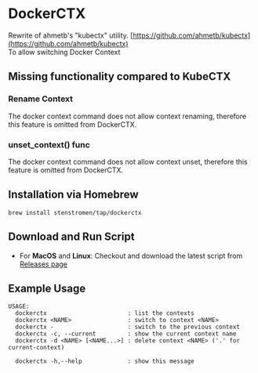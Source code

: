 # DockerCTX

Rewrite of ahmetb's "kubectx" utility. [https://github.com/ahmetb/kubectx](https://github.com/ahmetb/kubectx)
<br>
To allow switching Docker Context

## Missing functionality compared to KubeCTX
### Rename Context
The docker context command does not allow context renaming, therefore this feature is omitted from DockerCTX.
### unset_context() func
The docker context command does not allow context unset, therefore this feature is omitted from DockerCTX.

## Installation via Homebrew
```
brew install stenstromen/tap/dockerctx
```

## Download and Run Script
* For **MacOS** and **Linux**: Checkout and download the latest script from [Releases page](https://github.com/Stenstromen/dockerctx/releases/latest/)

## Example Usage
```
USAGE:
  dockerctx                       : list the contexts
  dockerctx <NAME>                : switch to context <NAME>
  dockerctx -                     : switch to the previous context
  dockerctx -c, --current         : show the current context name
  dockerctx -d <NAME> [<NAME...>] : delete context <NAME> ('.' for current-context)

  dockerctx -h,--help             : show this message
```
